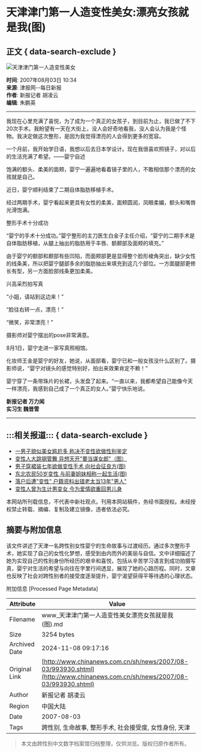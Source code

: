 # 天津津门第一人造变性美女:漂亮女孩就是我(图)

## 正文 { data-search-exclude }


![天津津门第一人造变性美女](http://www.chinanews.com.cn/fileftp/2004-09-13/_1095043413_zxlogo.gif)

**时间**: 2007年08月03日 10:34  
**来源**: 津报网--每日新报  
**作者**: 新报记者 胡凌云  
**编辑**: 朱鹏英  

---

我现在心里充满了喜悦，为了成为一个真正的女孩子，到目前为止，我已做了不下20次手术。我盼望有一天在大街上，没人会好奇地看我，没人会认为我是个怪物。我决定做这次整形，是因为我觉得漂亮的人会得到更多的宽容。

一个月前，我开始学日语，我想以后去日本学设计。现在我很喜欢照镜子，对以后的生活充满了希望。——婴宁自述

饱满的额头、柔美的面颊，婴宁一遍遍地看着镜子里的人，不敢相信那个漂亮的女孩就是自己。

近日，婴宁顺利结束了二期自体脂肪移植手术。

经过两期手术，婴宁看起来更具有女性的柔美，面颊圆润，凤眼柔媚，额头和嘴唇光滑饱满。

整形手术十分成功

“婴宁的手术十分成功。”婴宁整形的主刀医生白金子主任介绍，“婴宁的二期手术是自体脂肪移植，从腿上抽出的脂肪用于丰唇、额颞部及面颊的填充。”

由于婴宁的额部和颞部有些凹陷，而面颊部更是显得整个脸形棱角突出，缺少女性的线条美，所以把婴宁腿部多余的脂肪抽出来填充到这几个部位。一方面腿部更修长有型，另一方面脸部线条更加柔美。

兴高采烈拍写真

“小姐，请站到这边来！”

“脸往右转一点，漂亮！”

“微笑，非常漂亮！”

摄影师对婴宁摆出的pose非常满意。

8月1日，婴宁走进一家写真照相馆。

化妆师王金是婴宁的好友，她说，从面部看，婴宁已和一般女孩没什么区别了。摄影师说，“婴宁对镜头的感觉特别好，拍出来效果肯定不赖！”

婴宁穿了一条带珠片的长裙，头发盘了起来。“一直以来，我都希望自己能像今天一样漂亮，我感到自己成了一个真正的女人。”婴宁快乐地说。

**新报记者 万力闻**  
**实习生 魏晋雪**

---

## :::相关报道::: { data-search-exclude }

- [一男子貌似美女尴尬多 称决不变性欲做性别鉴定](http://www.chinanews.com.cn/sh/news/2007/07-26/988196.shtml)
- [变性人大跳钢管舞 异想天开"要当谋女郎"（图）](http://www.chinanews.com.cn/yl/zyxw/news/2007/07-24/986399.shtml)
- [男子穿裙装七年欲做变性手术 向社会征良方(图)](http://www.chinanews.com.cn/sh/news/2007/06-30/968806.shtml)
- [东北农民50岁变性 与前妻姐妹相称一起生活(图)](http://www.chinanews.com.cn/sh/news/2007/06-27/965935.shtml)
- [落户后遭"变性" 户籍资料出错老太当13年"男人"](http://www.chinanews.com.cn/sh/news/2007/05-25/943373.shtml)
- [变性人曾为生计男变女 今为爱情欲重回男儿身](http://www.chinanews.com.cn/sh/news/2007/05-18/938275.shtml)

本网站所刊载信息，不代表中新社观点。刊用本网站稿件，务经书面授权。未经授权禁止转载、摘编、复制及建立镜像，违者依法必究。

## 摘要与附加信息

<!-- tcd_abstract -->
该文件讲述了天津一名跨性别女性婴宁的生命故事与过渡经历。通过多次整形手术，她实现了自己的女性化梦想，感受到由内而外的美丽与自信。文中详细描述了她为实现自己的性别身份所经历的艰辛和喜悦，包括从辛苦学习语言到成功拍摄写真，婴宁对生活的希望与向往在字里行间透显，展现了她的心路历程。同时，文章也反映了社会对跨性别者的接受度逐渐提升，婴宁渴望获得平等待遇的心理状态。
<!-- tcd_abstract_end -->

附加信息 [Processed Page Metadata]

| Attribute       | Value                                  |
|-----------------|----------------------------------------|
| Filename        | www_天津津门第一人造变性美女漂亮女孩就是我(图).md                             |
| Size            | 3254 bytes                           |
| Archived Date   | 2024-11-08 09:17:16                             |
| Original Link   | [http://www.chinanews.com.cn/sh/news/2007/08-03/993930.shtml](http://www.chinanews.com.cn/sh/news/2007/08-03/993930.shtml)                       |
| Author          | 新报记者 胡凌云                               |
| Region          | 中国大陆                               |
| Date            | 2007-08-03                                 |
| Tags            | 跨性别, 生命故事, 整形手术, 社会接受度, 女性身份, 天津                                 |
>
> 本文由跨性别中文数字档案馆归档整理，仅供浏览。版权归原作者所有。
>